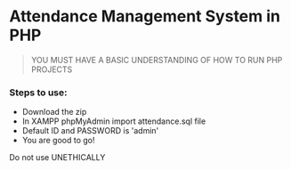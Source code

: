 # Attendance Management System in PHP 

> YOU MUST HAVE A BASIC UNDERSTANDING OF HOW TO RUN PHP PROJECTS

### Steps to use:
- Download the zip
- In XAMPP phpMyAdmin import attendance.sql file
- Default ID and PASSWORD is 'admin'
- You are good to go!


Do not use UNETHICALLY
